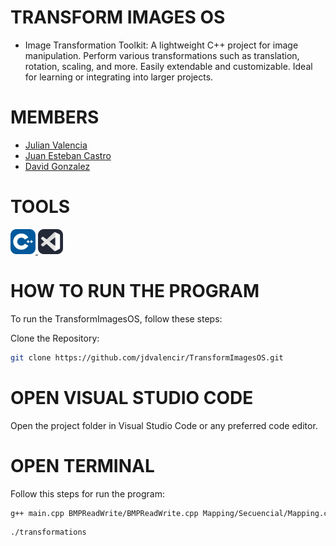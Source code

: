 # TRANSFORM IMAGES OS

* Image Transformation Toolkit: A lightweight C++ project for image manipulation. Perform various transformations such as translation, rotation, scaling, and more. Easily extendable and customizable. Ideal for learning or integrating into larger projects.

# MEMBERS

* [Julian Valencia](https://github.com/jdvalencir)
* [Juan Esteban Castro](https://github.com/Castro-1)
* [David Gonzalez](https://github.com/dgonzalezt2)

# TOOLS

<div>
     <p align="left">
<a href="https://www.w3schools.com/cpp/cpp_intro.asp" target="_blank" rel="noreferrer">
<img src="https://raw.githubusercontent.com/tandpfun/skill-icons/e67133bc60d96561bc247dfbc3eece0a897285c8/icons/CPP.svg" alt="html" width="40" height="40"/> </a> <a href="https://code.visualstudio.com/" target="_blank" rel="noreferrer"> <img src="https://raw.githubusercontent.com/tandpfun/skill-icons/e67133bc60d96561bc247dfbc3eece0a897285c8/icons/VSCode-Dark.svg" alt="VSCODE" width="40" height="40"/> </a>

</div>

# HOW TO RUN THE PROGRAM
To run the TransformImagesOS, follow these steps:

Clone the Repository:
```bash 
git clone https://github.com/jdvalencir/TransformImagesOS.git
```

# OPEN VISUAL STUDIO CODE
Open the project folder in Visual Studio Code or any preferred code editor.

# OPEN TERMINAL
Follow this steps for run the program:
```bash 
g++ main.cpp BMPReadWrite/BMPReadWrite.cpp Mapping/Secuencial/Mapping.cpp Mapping/OpenMp/MappingOpenMP.cpp Menu/Menu.cpp Transformations/Transformatios.cpp -o transformations -fopenmp
```
```bash
./transformations
```
